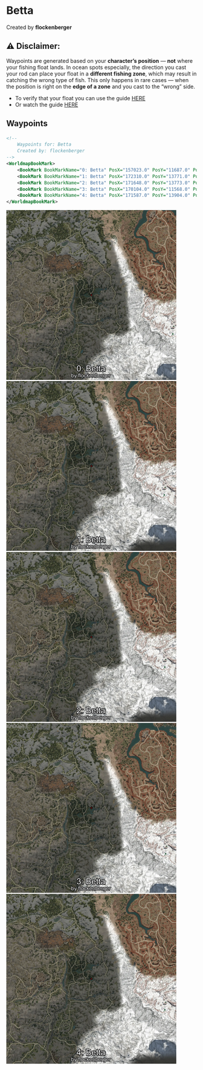 # Betta
Created by **flockenberger**

## ⚠️ Disclaimer:
Waypoints are generated based on your __**character’s position**__ — __not__ where your fishing float lands.
In ocean spots especially, the direction you cast your rod can place your float in a **different fishing zone**, which may result in catching the wrong type of fish.
This only happens in rare cases — when the position is right on the **edge of a zone** and you cast to the “wrong” side.

- To verify that your float you can use the guide [HERE](https://flockenberger.github.io/bdo-fish-position/)
- Or watch the guide [HERE](https://youtu.be/t-VXcRoNojk)

## Waypoints
```xml
<!--
    Waypoints for: Betta
    Created by: flockenberger
-->
<WorldmapBookMark>
    <BookMark BookMarkName="0: Betta" PosX="157023.0" PosY="11687.0" PosZ="-336992.0" />
    <BookMark BookMarkName="1: Betta" PosX="172310.0" PosY="13771.0" PosZ="-354899.0" />
    <BookMark BookMarkName="2: Betta" PosX="171648.0" PosY="13773.0" PosZ="-352957.0" />
    <BookMark BookMarkName="3: Betta" PosX="170104.0" PosY="11568.0" PosZ="-324315.0" />
    <BookMark BookMarkName="4: Betta" PosX="171587.0" PosY="13904.0" PosZ="-351422.0" />
</WorldmapBookMark>
```

<img src="./Betta_0_Preview.webp" width="450"/> <img src="./Betta_1_Preview.webp" width="450"/> <img src="./Betta_2_Preview.webp" width="450"/> <img src="./Betta_3_Preview.webp" width="450"/> <img src="./Betta_4_Preview.webp" width="450"/> 